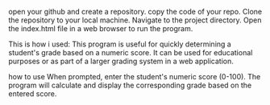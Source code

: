 open your github and create a repository.
copy the code of your repo.
Clone the repository to your local machine.
Navigate to the project directory.
Open the index.html file in a web browser to run the program.

This is how i used:
This program is useful for quickly determining a student's grade based on a numeric score. It can be used for educational purposes or as part of a larger grading system in a web application.


how to use
When prompted, enter the student's numeric score (0-100).
The program will calculate and display the corresponding grade based on the entered score.
